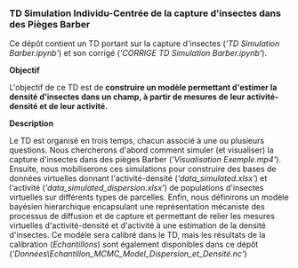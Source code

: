 ### TD Simulation Individu-Centrée de la capture d'insectes dans des Pièges Barber

Ce dépôt contient un TD portant sur la capture d'insectes (*'TD Simulation Barber.ipynb'*) et son corrigé (*'CORRIGE TD Simulation Barber.ipynb'*). 

**Objectif**

L'objectif de ce TD est de **construire un modèle permettant d'estimer la densité d'insectes dans un champ, à partir de mesures de leur activité-densité et de leur activité.** 

**Description**

Le TD est organisé en trois temps, chacun associé à une ou plusieurs questions. Nous chercherons d'abord comment simuler (et visualiser) la capture d'insectes dans des pièges Barber (*'Visualisation Exemple.mp4'*). Ensuite, nous mobiliserons ces simulations pour construire des bases de données virtuelles donnant l'activité-densité (*'data_simulated.xlsx'*) et l'activité (*'data_simulated_dispersion.xlsx'*) de populations d'insectes virtuelles sur différents types de parcelles. Enfin, nous définirons un modèle bayésien hierarchique encapsulant une représentation mécaniste des processus de diffusion et de capture et permettant de relier les mesures virtuelles d'activité-densité et d'activité à une estimation de la densité d'insectes. Ce modèle sera calibré dans le TD, mais les résultats de la calibration (*Echantillons*) sont également disponibles dans ce dépôt (*'Données\Echantillon_MCMC_Model_Dispersion_et_Densité.nc'*)
